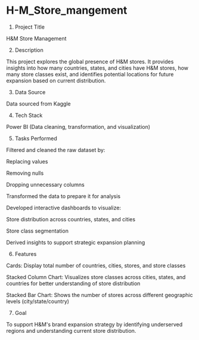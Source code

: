 # H-M_Store_mangement
1. Project Title

H&M Store Management

2. Description

This project explores the global presence of H&M stores. It provides insights into how many countries, states, and cities have H&M stores, how many store classes exist, and identifies potential locations for future expansion based on current distribution.

3. Data Source

Data sourced from Kaggle

4. Tech Stack

Power BI (Data cleaning, transformation, and visualization)

5. Tasks Performed

Filtered and cleaned the raw dataset by:

Replacing values

Removing nulls

Dropping unnecessary columns

Transformed the data to prepare it for analysis

Developed interactive dashboards to visualize:

Store distribution across countries, states, and cities

Store class segmentation

Derived insights to support strategic expansion planning

6. Features

Cards: Display total number of countries, cities, stores, and store classes

Stacked Column Chart: Visualizes store classes across cities, states, and countries for better understanding of store distribution

Stacked Bar Chart: Shows the number of stores across different geographic levels (city/state/country)

7. Goal

To support H&M's brand expansion strategy by identifying underserved regions and understanding current store distribution.

